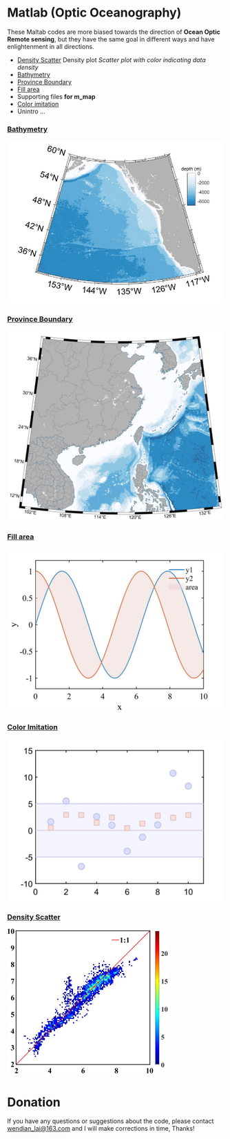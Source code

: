 # Matlab (Optic Oceanography)

These Maltab codes are more biased towards the direction of **Ocean Optic Remote sensing**, but they have the same goal in different ways and have enlightenment in all directions.

- [Density Scatter](Density_plot/hist2d_example.m)
   Density plot *Scatter plot with color indicating data density*
- [Bathymetry](M_map_example/bathymetry/bathymetry_example.m)
- [Province Boundary](M_map_example/province_boundary.m)
- [Fill area](FillArea/fill_color.m)
- Supporting files **for m_map**
- [Color imitation](Color_imitation/colorpix_example.m)
- Unintro
   ...

### [Bathymetry](M_map_example/bathymetry/bathymetry_example.m)

![](bathymetry/bathymetry_example.jpg)

### [Province Boundary](M_map_example/province_boundary.m)

![](province_boundary/provinces_example.jpg)

### [Fill area](fillArea/fill_color)

![](FillArea/fill_area.jpg)

### [Color Imitation](Color_imitation/colorpix_example.m)

![](Color_imitation/light_scatter.jpg)

### [Density Scatter](Density_plot/hist2d_example.m)

<img src="Density_plot/density.jpg" style="zoom:50%;" />



# Donation

If you have any questions or suggestions about the code, please contact wendian_lai@163.com and I will make corrections in time, Thanks!

